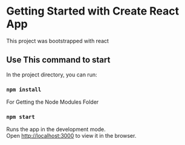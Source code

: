 # Getting Started with Create React App

This project was bootstrapped with react

## Use This command to start
In the project directory, you can run:

### `npm install`
For Getting the Node Modules Folder
### `npm start`
Runs the app in the development mode.\
Open [http://localhost:3000](http://localhost:3000) to view it in the browser.
